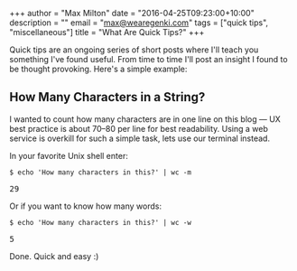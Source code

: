 +++
author = "Max Milton"
date = "2016-04-25T09:23:00+10:00"
description = ""
email = "max@wearegenki.com"
tags = ["quick tips", "miscellaneous"]
title = "What Are Quick Tips?"
+++

Quick tips are an ongoing series of short posts where I'll teach you something I've found useful. From time to time I'll post an insight I found to be thought provoking. Here's a simple example:

## How Many Characters in a String?

I wanted to count how many characters are in one line on this blog &mdash; UX best practice is about 70&ndash;80 per line for best readability. Using a web service is overkill for such a simple task, lets use our terminal instead.

In your favorite Unix shell enter:

`$ echo 'How many characters in this?' | wc -m`

<samp>29</samp>

Or if you want to know how many words:

`$ echo 'How many characters in this?' | wc -w`

<samp>5</samp>

Done. Quick and easy :)
